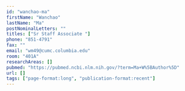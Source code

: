 ```yaml
---
id: "wanchao-ma"
firstName: "Wanchao"
lastName: "Ma"
postNominalLetters: ""
titles: ["Sr Staff Associate "]
phone: "851-4791"
fax: ""
email: "wm49@cumc.columbia.edu"
room: "401A"
researchAreas: []
pubmed: "https://pubmed.ncbi.nlm.nih.gov/?term=Ma+W%5BAuthor%5D"
url: []
tags: ["page-format:long", "publication-format:recent"]
---
```

